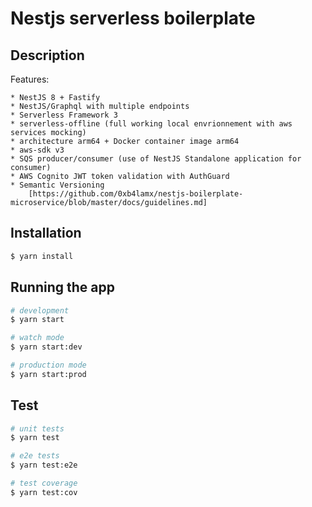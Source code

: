 # Nestjs serverless boilerplate

## Description

Features: 

    * NestJS 8 + Fastify
    * NestJS/Graphql with multiple endpoints
    * Serverless Framework 3
    * serverless-offline (full working local envrionnement with aws services mocking) 
    * architecture arm64 + Docker container image arm64
    * aws-sdk v3
    * SQS producer/consumer (use of NestJS Standalone application for consumer)
    * AWS Cognito JWT token validation with AuthGuard
    * Semantic Versioning
        [https://github.com/0xb4lamx/nestjs-boilerplate-microservice/blob/master/docs/guidelines.md]

## Installation

```bash
$ yarn install
```

## Running the app

```bash
# development
$ yarn start

# watch mode
$ yarn start:dev

# production mode
$ yarn start:prod
```

## Test

```bash
# unit tests
$ yarn test

# e2e tests
$ yarn test:e2e

# test coverage
$ yarn test:cov
```
